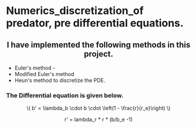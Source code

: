 <script src="https://polyfill.io/v3/polyfill.min.js?features=es6"> </script>
<script id="MathJax-script" async src="https://cdn.jsdelivr.net/npm/mathjax@3/es5/tex-mml-chtml.js"> </script>

<h1>Numerics_discretization_of predator, pre differential equations.</h1> 
<h2 align =center> I have implemented the following methods in this project. </h2> 

- Euler's method -
- Modified Euler's method
- Heun's method to discretize the PDE.
  
<h3> The Differential equation is given below. </h3>

<p align = center> \( b' = \lambda_b \cdot b \cdot \left(1 - \frac{r}{r_e}\right) \)</p>
<p align = center >  r' = lambda_r * r * (b/b_e -1) </p>

